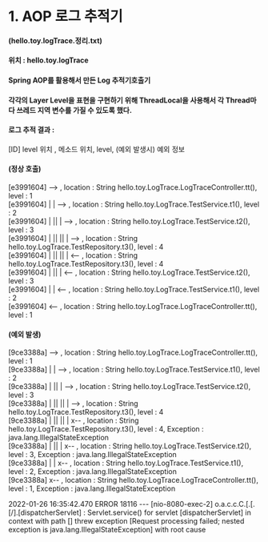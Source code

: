 
# 1. AOP 로그 추적기
#### (hello.toy.logTrace.정리.txt)    
#### 위치 : hello.toy.logTrace  
#### Spring AOP를 활용해서 만든 Log 추적기호출기  
#### 각각의 Layer Level을 표현을 구현하기 위해 ThreadLocal을 사용해서 각 Thread마다 쓰레드 지역 변수를 가질 수 있도록 했다.  
#### 로그 추적 결과 :
[ID]  level 위치 ,  메소드 위치, level, (예외 발생시) 예외 정보  
#### (정상 호출)
[e3991604]   --> , location : String hello.toy.LogTrace.LogTraceController.tt(), level : 1  
[e3991604]  |   | --> , location : String hello.toy.LogTrace.TestService.t1(), level : 2  
[e3991604]  |   ||   | --> , location : String hello.toy.LogTrace.TestService.t2(), level : 3  
[e3991604]  |   ||   ||   | --> , location : String hello.toy.LogTrace.TestRepository.t3(), level : 4  
[e3991604]  |   ||   ||   | <-- , location : String hello.toy.LogTrace.TestRepository.t3(), level : 4  
[e3991604]  |   ||   | <-- , location : String hello.toy.LogTrace.TestService.t2(), level : 3  
[e3991604]  |   | <-- , location : String hello.toy.LogTrace.TestService.t1(), level : 2  
[e3991604]   <-- , location : String hello.toy.LogTrace.LogTraceController.tt(), level : 1  

#### (예외 발생)
[9ce3388a]   --> , location : String hello.toy.LogTrace.LogTraceController.tt(), level : 1  
[9ce3388a]  |  | --> , location : String hello.toy.LogTrace.TestService.t1(), level : 2  
[9ce3388a]  |   ||   | --> , location : String hello.toy.LogTrace.TestService.t2(), level : 3  
[9ce3388a]  |   ||   ||   | --> , location : String hello.toy.LogTrace.TestRepository.t3(), level : 4  
[9ce3388a]  |   ||   ||   | x-- , location : String hello.toy.LogTrace.TestRepository.t3(), level : 4, Exception : java.lang.IllegalStateException  
[9ce3388a]  |   ||   | x-- , location : String hello.toy.LogTrace.TestService.t2(), level : 3, Exception : java.lang.IllegalStateException  
[9ce3388a]  |   | x-- , location : String hello.toy.LogTrace.TestService.t1(), level : 2, Exception : java.lang.IllegalStateException  
[9ce3388a]   x-- , location : String hello.toy.LogTrace.LogTraceController.tt(), level : 1, Exception : java.lang.IllegalStateException  
  
2022-01-26 16:35:42.470 ERROR 18116 --- [nio-8080-exec-2] o.a.c.c.C.[.[.[/].[dispatcherServlet]    : Servlet.service() for servlet [dispatcherServlet] in context with path [] threw exception [Request processing failed; nested exception is java.lang.IllegalStateException] with root cause
